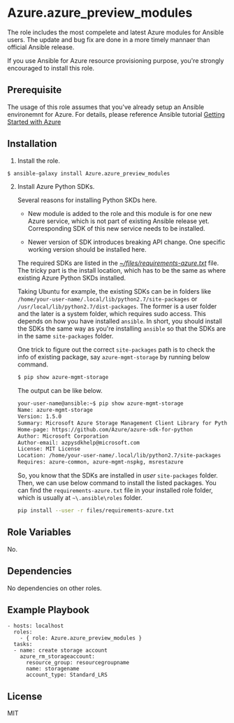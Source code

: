 Azure.azure_preview_modules
=========

The role includes the most compelete and latest Azure modules for Ansible users. The update and bug fix are done in a more timely mannaer than official Ansible release. 

If you use Ansible for Azure resource provisioning purpose, you're strongly encouraged to install this role. 

Prerequisite
------------

The usage of this role assumes that you've already setup an Ansible environemnt for Azure. For details, please reference Ansible tutorial [Getting Started with Azure](http://docs.ansible.com/ansible/latest/guide_azure.html)


Installation
------------

1. Install the role.

  ``` bash
  $ ansible-galaxy install Azure.azure_preview_modules
  ```

2. Install Azure Python SDKs.

    Several reasons for installing Python SKDs here.

    - New module is added to the role and this module is for one new Azure service, which is not part of existing Ansible release yet. Corresponding SDK of this new service needs to be installed.

    - Newer version of SDK introduces breaking API change. One specific working version should be installed here.

    The required SDKs are listed in the *[~/files/requirements-azure.txt](files/requirements-azure.txt)* file. The tricky part is the install location, which has to be the same as where existing Azure Python SKDs installed. 

    Taking Ubuntu for example, the existing SDKs can be in folders like
    `/home/your-user-name/.local/lib/python2.7/site-packages` or `/usr/local/lib/python2.7/dist-packages`. The former is a user folder and the later is a system folder, which requires sudo access. This depends on how you have installed `ansible`. In short, you should install the SDKs the same way as you're installing `ansible` so that the SDKs are in the same `site-packages` folder. 

    One trick to figure out the correct `site-packages` path is to check the info of existing package, say `azure-mgmt-storage` by running below command.

      ``` bash
      $ pip show azure-mgmt-storage
      ```

    The output can be like below. 

    ``` bash
    your-user-name@ansible:~$ pip show azure-mgmt-storage
    Name: azure-mgmt-storage
    Version: 1.5.0
    Summary: Microsoft Azure Storage Management Client Library for Python
    Home-page: https://github.com/Azure/azure-sdk-for-python
    Author: Microsoft Corporation
    Author-email: azpysdkhelp@microsoft.com
    License: MIT License
    Location: /home/your-user-name/.local/lib/python2.7/site-packages
    Requires: azure-common, azure-mgmt-nspkg, msrestazure
    ```

    So, you know that the SDKs are installed in *user* `site-packages` folder. Then, we can use below command to install the listed packages. You can find the `requirements-azure.txt` file in your installed role folder, which is usually at `~\.ansible\roles` folder.

    ``` bash
    pip install --user -r files/requirements-azure.txt
    ```

Role Variables
--------------

No.

Dependencies
------------

No dependencies on other roles.

Example Playbook
----------------

    - hosts: localhost
      roles:
        - { role: Azure.azure_preview_modules }
      tasks:
      - name: create storage account
        azure_rm_storageaccount:
          resource_group: resourcegroupname
          name: storagename
          account_type: Standard_LRS

License
-------
MIT
